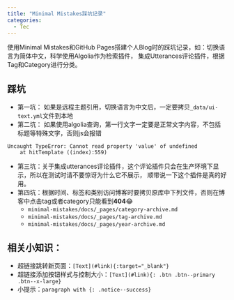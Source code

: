 ```yaml
---
title: "Minimal Mistakes踩坑记录"
categories:
  - Tec
---
```

使用Minimal Mistakes和GitHub Pages搭建个人Blog时的踩坑记录，如：切换语言为简体中文，科学使用Algolia作为检索插件，
集成Utterances评论插件，根据Tag和Category进行分类。

## 踩坑
* 第一坑： 如果是远程主题引用，切换语言为中文后，一定要拷贝`_data/ui-text.yml`文件到本地
* 第二坑： 如果使用algolia查询，第一行文字一定要是正常文字内容，不包括标题等特殊文字，否则js会报错
```
Uncaught TypeError: Cannot read property 'value' of undefined
    at hitTemplate ((index):559)
```
* 第三坑：关于集成utterances评论插件，这个评论插件只会在生产环境下显示，所以在测试时请不要惊讶为什么它不展示，
顺带说一下这个插件是真的好用。
* 第四坑：根据时间、标签和类别访问博客时要拷贝原库中下列文件，否则在博客中点击tag或者category只能看到**404**😂
    * `minimal-mistakes/docs/_pages/category-archive.md`
    * `minimal-mistakes/docs/_pages/tag-archive.md`
    * `minimal-mistakes/docs/_pages/year-archive.md`

## 相关小知识：

- 超链接跳转新页面：`[Text](#link){:target="_blank"}`
- 超链接添加按钮样式与控制大小：`[Text](#link){: .btn .btn--primary .btn--x-large}`
- 小提示：`paragraph with {: .notice--success}`